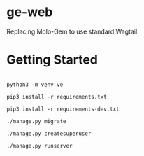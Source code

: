 # ge-web
Replacing Molo-Gem to use standard Wagtail

# Getting Started
```

python3 -m venv ve

pip3 install -r requirements.txt

pip3 install -r requirements-dev.txt

./manage.py migrate

./manage.py createsuperuser

./manage.py runserver
